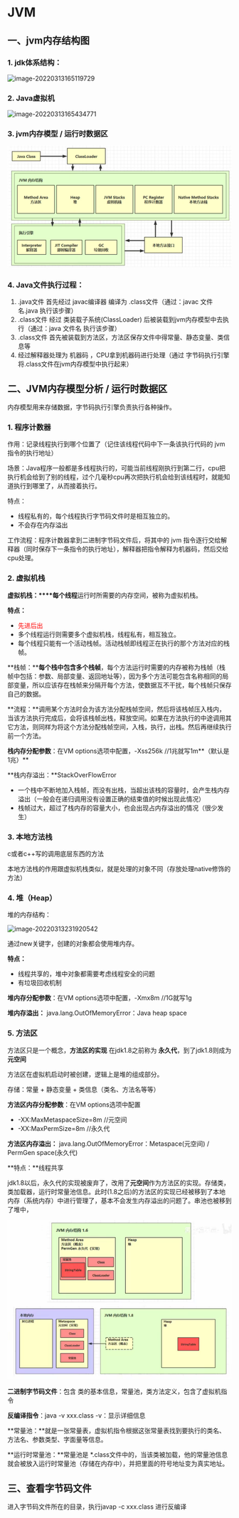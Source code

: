 # JVM

## 一、jvm内存结构图

###  1. jdk体系结构：

![image-20220313165119729](C:\Users\CloveuLau\AppData\Roaming\Typora\typora-user-images\image-20220313165119729.png)

### 2. Java虚拟机

![image-20220313165434771](C:\Users\CloveuLau\AppData\Roaming\Typora\typora-user-images\image-20220313165434771.png)

### 3. jvm内存模型 / 运行时数据区

![image-20211227171337935](../../assets/image-20211227171337935.png)

### 4. Java文件执行过程：

1. .java文件 首先经过 javac编译器 编译为 .class文件（通过：javac 文件名.java 执行该步骤）
2. .class文件 经过 类装载子系统(ClassLoader)  后被装载到jvm内存模型中去执行（通过：java 文件名 执行该步骤）
3. .class文件 首先被装载到方法区，方法区保存文件中得常量、静态变量、类信息等 
4. 经过解释器处理为 机器码 ，CPU拿到机器码进行处理（通过 字节码执行引擎 将.class文件在jvm内存模型中执行起来）



## 二、JVM内存模型分析 / 运行时数据区

内存模型用来存储数据，字节码执行引擎负责执行各种操作。

### 1. 程序计数器

作用：记录线程执行到哪个位置了（记住该线程代码中下一条该执行代码的 jvm 指令的执行地址）

场景：Java程序一般都是多线程执行的，可能当前线程刚执行到第二行，cpu把执行机会给到了别的线程，过个几毫秒cpu再次把执行机会给到该线程时，就能知道执行到哪里了，从而接着执行。

特点：

- 线程私有的，每个线程执行字节码文件时是相互独立的。
- 不会存在内存溢出

工作流程：程序计数器拿到二进制字节码文件后，将其中的 jvm 指令逐行交给解释器（同时保存下一条指令的执行地址），解释器把指令解释为机器码，然后交给cpu处理。



### 2. 虚拟机栈

**虚拟机栈：****每个线程**运行时所需要的内存空间，被称为虚拟机栈。

**特点：**

- <font color="red">先进后出</font>
- 多个线程运行则需要多个虚拟机栈，线程私有，相互独立。
- 每个线程只能有一个活动栈帧。活动栈帧即线程正在执行的那个方法对应的栈帧。

**栈帧：****每个栈中包含多个栈帧**，每个方法运行时需要的内存被称为栈帧（栈帧中包括：参数、局部变量、返回地址等），因为多个方法可能包含名称相同的局部变量，所以应该存在栈帧来分隔开每个方法，使数据互不干扰，每个栈帧只保存自己的数据。

**流程：**调用某个方法时会为该方法分配栈帧空间，然后将该栈帧压入栈内，当该方法执行完成后，会将该栈帧出栈，释放空间。如果在方法执行的中途调用其它方法，则同样为将这个方法分配栈帧空间，入栈，执行，出栈。然后再继续执行前一个方法。

**栈内存分配参数**：在VM options选项中配置，-Xss256k		//1兆就写1m**（默认是1兆）**

**栈内存溢出：**StackOverFlowError

- 一个栈中不断地加入栈帧，而没有出栈，当超出该栈的容量时，会产生栈内存溢出（一般会在递归调用没有设置正确的结束值的时候出现此情况）
- 栈帧过大，超过了栈内存的容量大小，也会出现占内存溢出的情况（很少发生）



### 3. 本地方法栈

c或者c++写的调用底层东西的方法

本地方法栈的作用跟虚拟机栈类似，就是处理的对象不同（存放处理native修饰的方法）



### 4. 堆（Heap）

堆的内存结构：

![image-20220313231920542](C:\Users\CloveuLau\AppData\Roaming\Typora\typora-user-images\image-20220313231920542.png)

通过new关键字，创建的对象都会使用堆内存。

**特点：**

- 线程共享的，堆中对象都需要考虑线程安全的问题
- 有垃圾回收机制

**堆内存分配参数**：在VM options选项中配置，-Xmx8m		//1G就写1g

**堆内存溢出：** java.lang.OutOfMemoryError：Java heap space



### 5. 方法区

方法区只是一个概念，**方法区的实现** 在jdk1.8之前称为 **永久代**，到了jdk1.8则成为 **元空间**

方法区在虚拟机启动时被创建，逻辑上是堆的组成部分。

存储：常量 + 静态变量 + 类信息（类名、方法名等等）

**方法区内存分配参数**：在VM options选项中配置

- -XX:MaxMetaspaceSize=8m	//元空间
- -XX:MaxPermSize=8m	//永久代

**方法区内存溢出：** java.lang.OutOfMemoryError：Metaspace(元空间) / PermGen space(永久代)

**特点：**线程共享

jdk1.8以后，永久代的实现被废弃了，改用了**元空间**作为方法区的实现。存储类，类加载器，运行时常量池信息。此时(1.8之后)的方法区的实现已经被移到了本地内存（系统内存）中进行管理了，基本不会发生内存溢出的问题了。串池也被移到了堆中，

<img src="../../assets/image-20220120160205654.png" alt="image-20220120160205654"  />



**二进制字节码文件**：包含 类的基本信息，常量池，类方法定义，包含了虚拟机指令

**反编译指令**：java -v xxx.class		-v：显示详细信息

**常量池：**就是一张常量表，虚拟机指令根据这张常量表找到要执行的类名、方法名、参数类型、字面量等信息。

**运行时常量池：**常量池是 *.class文件中的，当该类被加载，他的常量池信息就会被放入运行时常量池（存储在内存中），并把里面的符号地址变为真实地址。



















## 三、查看字节码文件

进入字节码文件所在的目录，执行javap -c xxx.class 进行反编译







